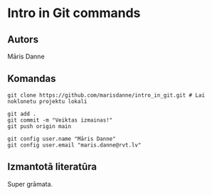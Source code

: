 # Intro in Git commands
## Autors
Māris Danne


## Komandas
```
git clone https://github.com/marisdanne/intro_in_git.git # Lai noklonetu projektu lokali

git add .
git commit -m "Veiktas izmainas!"
git push origin main

git config user.name "Māris Danne"
git config user.email "maris.danne@rvt.lv"

```

## Izmantotā literatūra
Super grāmata. 